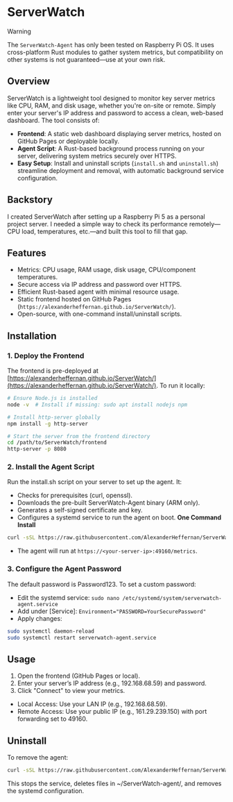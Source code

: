 # ServerWatch
> [!WARNING]
> The `ServerWatch-Agent` has only been tested on Raspberry Pi OS. It uses cross-platform Rust modules to gather system metrics, but compatibility on other systems is not guaranteed—use at your own risk.
## Overview
ServerWatch is a lightweight tool designed to monitor key server metrics like CPU, RAM, and disk usage, whether you're on-site or remote. Simply enter your server's IP address and password to access a clean, web-based dashboard. The tool consists of:
- **Frontend**: A static web dashboard displaying server metrics, hosted on GitHub Pages or deployable locally.
- **Agent Script**: A Rust-based background process running on your server, delivering system metrics securely over HTTPS.
- **Easy Setup**: Install and uninstall scripts (`install.sh` and `uninstall.sh`) streamline deployment and removal, with automatic background service configuration.
## Backstory
I created ServerWatch after setting up a Raspberry Pi 5 as a personal project server. I needed a simple way to check its performance remotely—CPU load, temperatures, etc.—and built this tool to fill that gap.
## Features
- Metrics: CPU usage, RAM usage, disk usage, CPU/component temperatures.
- Secure access via IP address and password over HTTPS.
- Efficient Rust-based agent with minimal resource usage.
- Static frontend hosted on GitHub Pages (`https://alexanderheffernan.github.io/ServerWatch/`).
- Open-source, with one-command install/uninstall scripts.

## Installation
### 1. Deploy the Frontend
The frontend is pre-deployed at [https://alexanderheffernan.github.io/ServerWatch/](https://alexanderheffernan.github.io/ServerWatch/). To run it locally:

```bash
# Ensure Node.js is installed
node -v  # Install if missing: sudo apt install nodejs npm

# Install http-server globally
npm install -g http-server

# Start the server from the frontend directory
cd /path/to/ServerWatch/frontend
http-server -p 8080
```
### 2. Install the Agent Script
Run the install.sh script on your server to set up the agent. It:
- Checks for prerequisites (curl, openssl).
- Downloads the pre-built ServerWatch-Agent binary (ARM only).
- Generates a self-signed certificate and key.
- Configures a systemd service to run the agent on boot.
**One Command Install**
```bash
curl -sSL https://raw.githubusercontent.com/AlexanderHeffernan/ServerWatch/main/install.sh | bash
```
- The agent will run at `https://<your-server-ip>:49160/metrics`.
### 3. Configure the Agent Password
The default password is Password123. To set a custom password:
- Edit the systemd service:
`sudo nano /etc/systemd/system/serverwatch-agent.service`
- Add under [Service]:
`Environment="PASSWORD=YourSecurePassword"`
- Apply changes:
```bash
sudo systemctl daemon-reload
sudo systemctl restart serverwatch-agent.service
```
## Usage
1. Open the frontend (GitHub Pages or local).
2. Enter your server’s IP address (e.g., 192.168.68.59) and password.
3. Click "Connect" to view your metrics.
- Local Access: Use your LAN IP (e.g., 192.168.68.59).
- Remote Access: Use your public IP (e.g., 161.29.239.150) with port forwarding set to 49160.

## Uninstall
To remove the agent:
```bash
curl -sSL https://raw.githubusercontent.com/AlexanderHeffernan/ServerWatch/main/uninstall.sh | bash
```
This stops the service, deletes files in ~/ServerWatch-agent/, and removes the systemd configuration.

